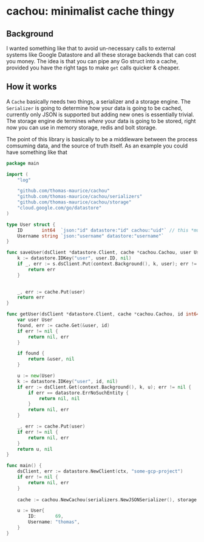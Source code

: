 # cachou: minimalist cache thingy

## Background
I wanted something like that to avoid un-necessary calls to external systems like Google Datastore and all these storage backends that can cost you money.
The idea is that you can pipe any Go struct into a cache, provided you have the right tags to make `get` calls quicker & cheaper.

## How it works
A `Cache` basically needs two things, a serializer and a storage engine. The `Serializer` is going to determine how your data is going to be cached, currently only JSON is supported but adding new ones is essentially trivial. The storage engine de termines *where* your data is going to be stored, right now you can use in memory storage, redis and bolt storage.

The point of this library is basically to be a middleware between the process comsuming data, and the source of truth itself. As an example you could have something like that

```go
package main

import (
	"log"

	"github.com/thomas-maurice/cachou"
	"github.com/thomas-maurice/cachou/serializers"
    "github.com/thomas-maurice/cachou/storage"
    "cloud.google.com/go/datastore"
)

type User struct {
	ID       int64  `json:"id" datastore:"id" cachou:"uid"` // this *must be unique*
	Username string `json:"username" datastore:"username"`
}

func saveUser(dsClient *datastore.Client, cache *cachou.Cachou, user User) error {
    k := datastore.IDKey("user", user.ID, nil)
	if _, err := s.dsClient.Put(context.Background(), k, user); err != nil {
		return err
	}

    
    _, err := cache.Put(user)
    return err
}

func getUser(dsClient *datastore.Client, cache *cachou.Cachou, id int64) (*User, error) {
    var user User
    found, err := cache.Get(&user, id)
    if err != nil {
        return nil, err
    }

    if found {
        return &user, nil
    }

    u := new(User)
	k := datastore.IDKey("user", id, nil)
	if err := dsClient.Get(context.Background(), k, u); err != nil {
		if err == datastore.ErrNoSuchEntity {
			return nil, nil
		}
		return nil, err
	}

    _, err := cache.Put(user)
    if err != nil {
        return nil, err
    }
	return u, nil
}

func main() {
    dsClient, err := datastore.NewClient(ctx, "some-gcp-project")
	if err != nil {
		return nil, err
    }
    
	cache := cachou.NewCachou(serializers.NewJSONSerializer(), storage.NewMemoryStorage())

	u := User{
		ID:       69,
		Username: "thomas",
	}
}
```